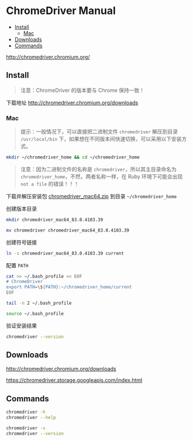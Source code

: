 <!-- #selenium-chrome -->
<!-- omit in toc -->
# ChromeDriver Manual

- [Install](#install)
  - [Mac](#mac)
- [Downloads](#downloads)
- [Commands](#commands)

<http://chromedriver.chromium.org/>

## Install

> 注意：ChromeDriver 的版本要与 Chrome 保持一致！

下载地址 <http://chromedriver.chromium.org/downloads>

### Mac

> 提示：一般情况下，可以直接把二进制文件 `chromedriver` 解压到目录 `/usr/local/bin` 下，如果想在不同版本间快速切换，可以采用以下安装方式。

```bash
mkdir ~/chromedriver_home && cd ~/chromedriver_home
```

> 注意：因为二进制文件的名称是 `chromedriver`，所以其主目录命名为 `chromedriver_home`，不然，两者名称一样，在 Ruby 环境下可能会出现 `not a file` 的错误！！！

下载并解压安装包 [chromedriver_mac64.zip](https://chromedriver.storage.googleapis.com/83.0.4103.39/chromedriver_mac64.zip) 到目录 `~/chromedriver_home`

创建版本目录

```bash
mkdir chromedriver_mac64_83.0.4103.39

mv chromedriver chromedriver_mac64_83.0.4103.39
```

创建符号链接

```bash
ln -s chromedriver_mac64_83.0.4103.39 current
```

配置 `PATH`

```bash
cat >> ~/.bash_profile << EOF
# ChromeDriver
export PATH=\${PATH}:~/chromedriver_home/current
EOF

tail -n 2 ~/.bash_profile

source ~/.bash_profile
```

验证安装结果

```bash
chromedriver --version
```

## Downloads

<http://chromedriver.chromium.org/downloads>

<https://chromedriver.storage.googleapis.com/index.html>

## Commands

```bash
chromedriver -h
chromedriver --help
```

```bash
chromedriver -v
chromedriver --version
```
